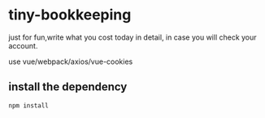 # tiny-bookkeeping
just for fun,write what you cost today in detail, in case you will check your account.

use vue/webpack/axios/vue-cookies

## install the dependency
`npm install`

